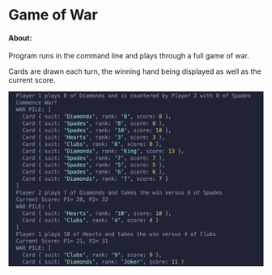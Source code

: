 # Game of War 

#### About:
Program runs in the command line and plays through a full game of war. 

Cards are drawn each turn, the winning hand being displayed as well as the current score. 

![media preview](/media/preview.png)